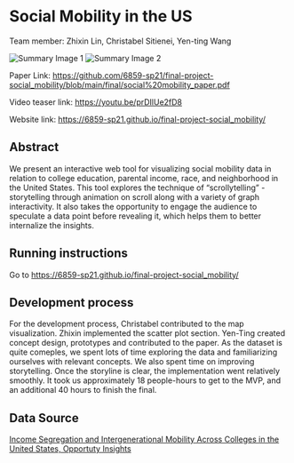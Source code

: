 # Social Mobility in the US

Team member: Zhixin Lin, Christabel Sitienei, Yen-ting Wang

![Summary Image 1](https://github.com/6859-sp21/final-project-social_mobility/blob/main/media/summaryImage%201.jpg)
![Summary Image 2](https://github.com/6859-sp21/final-project-social_mobility/blob/main/media/summaryImage%202.jpg)

Paper Link: https://github.com/6859-sp21/final-project-social_mobility/blob/main/final/social%20mobility_paper.pdf

Video teaser link: https://youtu.be/prDIlUe2fD8

Website link: https://6859-sp21.github.io/final-project-social_mobility/

## Abstract
We present an interactive web tool for visualizing social mobility data in relation to college education, parental income, race, and neighborhood in the United States. This tool explores the technique of “scrollytelling” - storytelling through animation on scroll along with a variety of graph interactivity. It also takes the opportunity to engage the audience to speculate a data point before revealing it, which helps them to better internalize the insights.

## Running instructions
Go to https://6859-sp21.github.io/final-project-social_mobility/

## Development process
For the development process, Christabel contributed to the map visualization. Zhixin implemented the scatter plot section.  Yen-Ting created concept design, prototypes and contributed to the paper. As the dataset is quite comeples, we spent lots of time exploring the data and familiarizing ourselves with relevant concepts. We also spent time on improving storytelling. Once the storyline is clear, the implementation went relatively smoothly. It took us approximately 18 people-hours to get to the MVP, and an additional 40 hours to finish the final. 

## Data Source
[Income Segregation and Intergenerational Mobility Across Colleges in the United States, Opportuty Insights](https://opportunityinsights.org/data/?geographic_level=0&topic=0&paper_id=3084#resource-listing)
